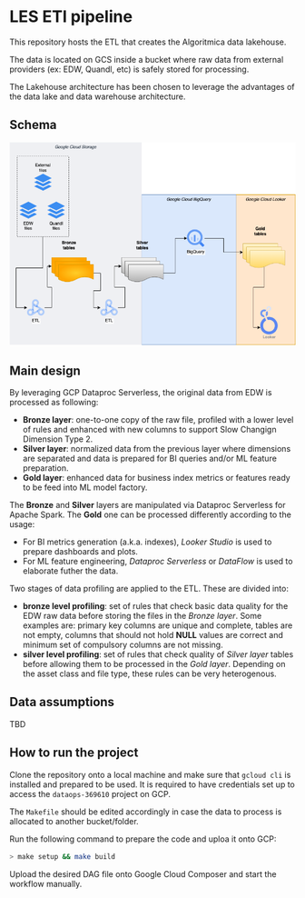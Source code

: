 # LES ETl pipeline

This repository hosts the ETL that creates the Algoritmica data lakehouse.

The data is located on GCS inside a bucket where raw data from external providers (ex: EDW, Quandl, etc) is safely stored for processing.

The Lakehouse architecture has been chosen to leverage the advantages of the data lake and data warehouse architecture.

## Schema

![lakehouse schema](Lakehouse_v1.png "Algoritmica Lakehouse diagram")

## Main design

By leveraging GCP Dataproc Serverless, the original data from EDW is processed as following:

- **Bronze layer**: one-to-one copy of the raw file, profiled with a lower level of rules and enhanced with new columns to support Slow Changign Dimension Type 2.
- **Silver layer**: normalized data from the previous layer where dimensions are separated and data is prepared for BI queries and/or ML feature preparation.
- **Gold layer**: enhanced data for business index metrics or features ready to be feed into ML model factory.

The **Bronze** and **Silver** layers are manipulated via Dataproc Serverless for Apache Spark. The **Gold** one can be processed differently according to the usage:

- For BI metrics generation (a.k.a. indexes), _Looker Studio_ is used to prepare dashboards and plots.
- For ML feature engineering, _Dataproc Serverless_ or _DataFlow_ is used to elaborate futher the data.

Two stages of data profiling are applied to the ETL. These are divided into:

- **bronze level profiling**: set of rules that check basic data quality for the EDW raw data before storing the files in the _Bronze layer_. Some examples are: primary key columns are unique and complete, tables are not empty, columns that should not hold **NULL** values are correct and minimum set of compulsory columns are not missing.
- **silver level profiling**: set of rules that check quality of _Silver layer_ tables before allowing them to be processed in the _Gold layer_. Depending on the asset class and file type, these rules can be very heterogenous.

## Data assumptions

TBD

## How to run the project

Clone the repository onto a local machine and make sure that `gcloud cli` is installed and prepared to be used. It is required to have credentials set up to access the `dataops-369610` project on GCP.

The `Makefile` should be edited accordingly in case the data to process is allocated to another bucket/folder.

Run the following command to prepare the code and uploa it onto GCP:

```bash
> make setup && make build
```

Upload the desired DAG file onto Google Cloud Composer and start the workflow manually.
